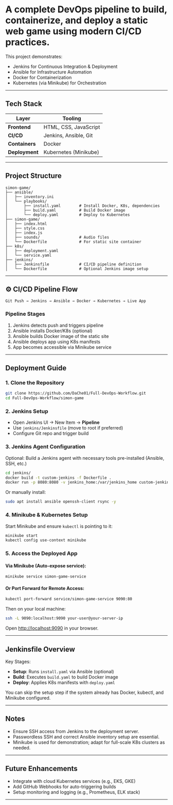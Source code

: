 



# A complete DevOps pipeline to build, containerize, and deploy a static web game using modern CI/CD practices.

This project demonstrates:

*  Jenkins for Continuous Integration & Deployment
*  Ansible for Infrastructure Automation
* Docker for Containerization
* Kubernetes (via Minikube) for Orchestration

---

##  Tech Stack

| Layer          | Tooling               |
| -------------- | --------------------- |
| **Frontend**   | HTML, CSS, JavaScript |
| **CI/CD**      | Jenkins, Ansible, Git |
| **Containers** | Docker                |
| **Deployment** | Kubernetes (Minikube) |

---

##  Project Structure

```
simon-game/
├── ansible/
│   ├── inventory.ini
│   └── playbooks/
│       ├── install.yaml        # Install Docker, K8s, dependencies
│       ├── build.yaml          # Build Docker image
│       └── deploy.yaml         # Deploy to Kubernetes
├── simon-game/
│   ├── index.html
│   ├── style.css
│   ├── index.js
│   ├── sounds/                 # Audio files
│   └── Dockerfile              # For static site container
├── k8s/
│   ├── deployment.yaml
│   └── service.yaml
├── jenkins/
│   ├── Jenkinsfile             # CI/CD pipeline definition
│   └── Dockerfile              # Optional Jenkins image setup
```

---

## ⚙️ CI/CD Pipeline Flow

```
Git Push → Jenkins → Ansible → Docker → Kubernetes → Live App
```

### Pipeline Stages

1.  Jenkins detects push and triggers pipeline
2.  Ansible installs Docker/K8s (optional)
3.  Ansible builds Docker image of the static site
4.  Ansible deploys app using K8s manifests
5.  App becomes accessible via Minikube service

---

##  Deployment Guide

### 1. Clone the Repository

```bash
git clone https://github.com/DaChe01/Full-DevOps-Workflow.git
cd Full-DevOps-Workflow/simon-game
```

### 2. Jenkins Setup

* Open Jenkins UI → New Item → **Pipeline**
* Use `jenkins/Jenkinsfile` (move to root if preferred)
* Configure Git repo and trigger build

### 3. Jenkins Agent Configuration

Optional: Build a Jenkins agent with necessary tools pre-installed (Ansible, SSH, etc.)

```bash
cd jenkins/
docker build -t custom-jenkins -f Dockerfile .
docker run -p 8080:8080 -v jenkins_home:/var/jenkins_home custom-jenkins
```

Or manually install:

```bash
sudo apt install ansible openssh-client rsync -y
```

### 4. Minikube & Kubernetes Setup

Start Minikube and ensure `kubectl` is pointing to it:

```bash
minikube start
kubectl config use-context minikube
```

### 5. Access the Deployed App

#### Via Minikube (Auto-expose service):

```bash
minikube service simon-game-service
```

#### Or Port Forward for Remote Access:

```bash
kubectl port-forward service/simon-game-service 9090:80
```

Then on your local machine:

```bash
ssh -L 9090:localhost:9090 your-user@your-server-ip
```

Open [http://localhost:9090](http://localhost:9090) in your browser.

---

## Jenkinsfile Overview

Key Stages:

* **Setup**: Runs `install.yaml` via Ansible (optional)
* **Build**: Executes `build.yaml` to build Docker image
* **Deploy**: Applies K8s manifests with `deploy.yaml`

You can skip the setup step if the system already has Docker, kubectl, and Minikube configured.

---

## Notes

* Ensure SSH access from Jenkins to the deployment server.
* Passwordless SSH and correct Ansible inventory setup are essential.
* Minikube is used for demonstration; adapt for full-scale K8s clusters as needed.

---

##  Future Enhancements

* Integrate with cloud Kubernetes services (e.g., EKS, GKE)
* Add GitHub Webhooks for auto-triggering builds
* Setup monitoring and logging (e.g., Prometheus, ELK stack)

---
